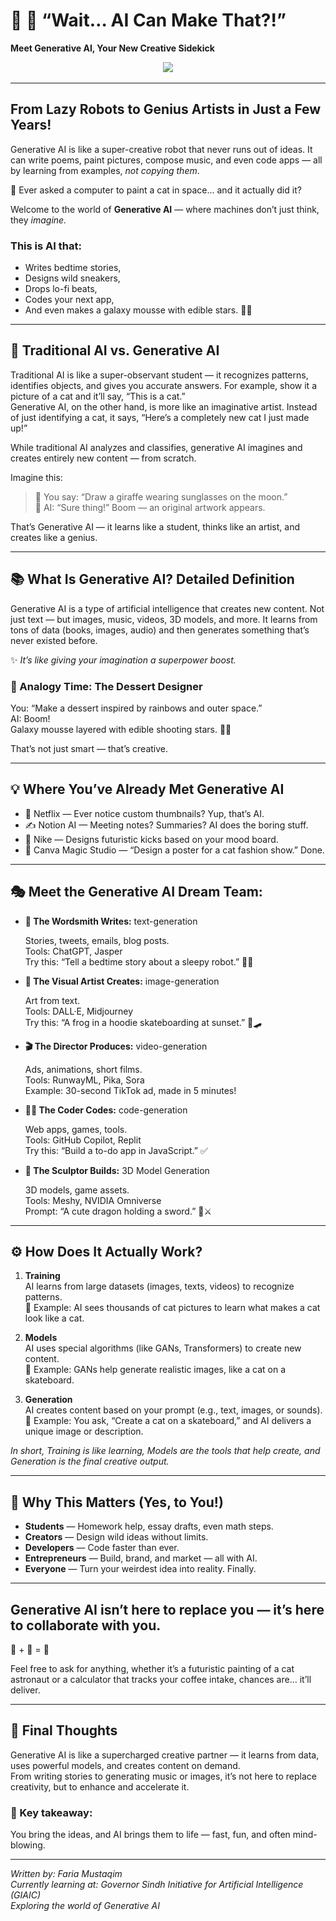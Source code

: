 # 🤖 🚀 “Wait… AI Can Make That?!”  
**Meet Generative AI, Your New Creative Sidekick**

<div align="center">
  <img src="![https://pixelplex.io/wp-content/uploads/2024/01/llm-applications-main.jpg](../images/Generative-AI-ethical-use.jpg)">
  
</div>


---

## From Lazy Robots to Genius Artists in Just a Few Years!

Generative AI is like a super-creative robot that never runs out of ideas. It can write poems, paint pictures, compose music, and even code apps — all by learning from examples, *not copying them*.

👀 Ever asked a computer to paint a cat in space… and it actually did it?

Welcome to the world of **Generative AI** — where machines don’t just think, they *imagine.*

### This is AI that:

- Writes bedtime stories,  
- Designs wild sneakers,  
- Drops lo-fi beats,  
- Codes your next app,  
- And even makes a galaxy mousse with edible stars. 🌌🍓

---

## 🧠 Traditional AI vs. Generative AI

Traditional AI is like a super-observant student — it recognizes patterns, identifies objects, and gives you accurate answers. For example, show it a picture of a cat and it’ll say, “This is a cat.”  
Generative AI, on the other hand, is more like an imaginative artist. Instead of just identifying a cat, it says, “Here’s a completely new cat I just made up!”  

While traditional AI analyzes and classifies, generative AI imagines and creates entirely new content — from scratch.

Imagine this:

> 🧠 You say: “Draw a giraffe wearing sunglasses on the moon.”  
> 🎨 AI: “Sure thing!” Boom — an original artwork appears.

That’s Generative AI — it learns like a student, thinks like an artist, and creates like a genius.

---

## 📚 What Is Generative AI? Detailed Definition

Generative AI is a type of artificial intelligence that creates new content. Not just text — but images, music, videos, 3D models, and more. It learns from tons of data (books, images, audio) and then generates something that’s never existed before.

✨ *It’s like giving your imagination a superpower boost.*

### 🧁 Analogy Time: The Dessert Designer

You: “Make a dessert inspired by rainbows and outer space.”  
AI: Boom!  
Galaxy mousse layered with edible shooting stars. 🍧🌈  

That’s not just smart — that’s creative.

---

## 💡 Where You’ve Already Met Generative AI

- 🎥 Netflix — Ever notice custom thumbnails? Yup, that’s AI.  
- ✍️ Notion AI — Meeting notes? Summaries? AI does the boring stuff.  
- 👟 Nike — Designs futuristic kicks based on your mood board.  
- 🎨 Canva Magic Studio — “Design a poster for a cat fashion show.” Done.

---

## 🎭 Meet the Generative AI Dream Team:

- **📝 The Wordsmith Writes:** text-generation  

  Stories, tweets, emails, blog posts.  
  Tools: ChatGPT, Jasper  
  Try this: “Tell a bedtime story about a sleepy robot.” 🤖💤

- **🎨 The Visual Artist Creates:** image-generation  

  Art from text.  
  Tools: DALL·E, Midjourney  
  Try this: “A frog in a hoodie skateboarding at sunset.” 🐸🛹

- **🎬 The Director Produces:** video-generation  

  Ads, animations, short films.  
  Tools: RunwayML, Pika, Sora  
  Example: 30-second TikTok ad, made in 5 minutes!

- **👨‍💻 The Coder Codes:** code-generation  

  Web apps, games, tools.  
  Tools: GitHub Copilot, Replit  
  Try this: “Build a to-do app in JavaScript.” ✅

- **🧱 The Sculptor Builds:** 3D Model Generation  

  3D models, game assets.  
  Tools: Meshy, NVIDIA Omniverse  
  Prompt: “A cute dragon holding a sword.” 🐉⚔️

---

## ⚙️ How Does It Actually Work?

1. **Training**  
   AI learns from large datasets (images, texts, videos) to recognize patterns.  
   🧁 Example: AI sees thousands of cat pictures to learn what makes a cat look like a cat.

2. **Models**  
   AI uses special algorithms (like GANs, Transformers) to create new content.  
   🧁 Example: GANs help generate realistic images, like a cat on a skateboard.

3. **Generation**  
   AI creates content based on your prompt (e.g., text, images, or sounds).  
   🧁 Example: You ask, “Create a cat on a skateboard,” and AI delivers a unique image or description.

_In short, Training is like learning, Models are the tools that help create, and Generation is the final creative output._

---

## 🎉 Why This Matters (Yes, to You!)

- **Students** — Homework help, essay drafts, even math steps.  
- **Creators** — Design wild ideas without limits.  
- **Developers** — Code faster than ever.  
- **Entrepreneurs** — Build, brand, and market — all with AI.  
- **Everyone** — Turn your weirdest idea into reality. Finally.

---

## Generative AI isn’t here to replace you — it’s here to collaborate with you.  
🧠 + 🤖 = 🚀

Feel free to ask for anything, whether it’s a futuristic painting of a cat astronaut or a calculator that tracks your coffee intake, chances are… it’ll deliver.

---

## 🤖 Final Thoughts

Generative AI is like a supercharged creative partner — it learns from data, uses powerful models, and creates content on demand.  
From writing stories to generating music or images, it’s not here to replace creativity, but to enhance and accelerate it.

### 🔑 Key takeaway:

You bring the ideas, and AI brings them to life — fast, fun, and often mind-blowing.

---

*Written by: Faria Mustaqim*  
*Currently learning at: Governor Sindh Initiative for Artificial Intelligence (GIAIC)*  
*Exploring the world of Generative AI*
